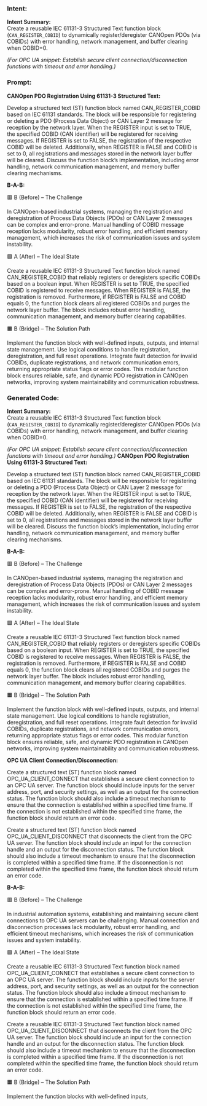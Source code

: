 ### Intent:
**Intent Summary:**  
Create a reusable IEC 61131-3 Structured Text function block (`CAN_REGISTER_COBID`) to dynamically register/deregister CANOpen PDOs (via COBIDs) with error handling, network management, and buffer clearing when COBID=0.  

*(For OPC UA snippet: Establish secure client connection/disconnection functions with timeout and error handling.)*

### Prompt:
**CANOpen PDO Registration Using 61131-3 Structured Text:**

Develop a structured text (ST) function block named CAN_REGISTER_COBID based on IEC 61131 standards. The block will be responsible for registering or deleting a PDO (Process Data Object) or CAN Layer 2 message for reception by the network layer. When the REGISTER input is set to TRUE, the specified COBID (CAN identifier) will be registered for receiving messages. If REGISTER is set to FALSE, the registration of the respective COBID will be deleted. Additionally, when REGISTER is FALSE and COBID is set to 0, all registrations and messages stored in the network layer buffer will be cleared. Discuss the function block’s implementation, including error handling, network communication management, and memory buffer clearing mechanisms.

**B-A-B:**

🟥 B (Before) – The Challenge

In CANOpen-based industrial systems, managing the registration and deregistration of Process Data Objects (PDOs) or CAN Layer 2 messages can be complex and error-prone. Manual handling of COBID message reception lacks modularity, robust error handling, and efficient memory management, which increases the risk of communication issues and system instability.

🟩 A (After) – The Ideal State

Create a reusable IEC 61131-3 Structured Text function block named CAN_REGISTER_COBID that reliably registers or deregisters specific COBIDs based on a boolean input. When REGISTER is set to TRUE, the specified COBID is registered to receive messages. When REGISTER is FALSE, the registration is removed. Furthermore, if REGISTER is FALSE and COBID equals 0, the function block clears all registered COBIDs and purges the network layer buffer. The block includes robust error handling, communication management, and memory buffer clearing capabilities.

🟧 B (Bridge) – The Solution Path

Implement the function block with well-defined inputs, outputs, and internal state management. Use logical conditions to handle registration, deregistration, and full reset operations. Integrate fault detection for invalid COBIDs, duplicate registrations, and network communication errors, returning appropriate status flags or error codes. This modular function block ensures reliable, safe, and dynamic PDO registration in CANOpen networks, improving system maintainability and communication robustness.

### Generated Code:
**Intent Summary:**  
Create a reusable IEC 61131-3 Structured Text function block (`CAN_REGISTER_COBID`) to dynamically register/deregister CANOpen PDOs (via COBIDs) with error handling, network management, and buffer clearing when COBID=0.  

*(For OPC UA snippet: Establish secure client connection/disconnection functions with timeout and error handling.)*
**CANOpen PDO Registration Using 61131-3 Structured Text:**

Develop a structured text (ST) function block named CAN_REGISTER_COBID based on IEC 61131 standards. The block will be responsible for registering or deleting a PDO (Process Data Object) or CAN Layer 2 message for reception by the network layer. When the REGISTER input is set to TRUE, the specified COBID (CAN identifier) will be registered for receiving messages. If REGISTER is set to FALSE, the registration of the respective COBID will be deleted. Additionally, when REGISTER is FALSE and COBID is set to 0, all registrations and messages stored in the network layer buffer will be cleared. Discuss the function block’s implementation, including error handling, network communication management, and memory buffer clearing mechanisms.

**B-A-B:**

🟥 B (Before) – The Challenge

In CANOpen-based industrial systems, managing the registration and deregistration of Process Data Objects (PDOs) or CAN Layer 2 messages can be complex and error-prone. Manual handling of COBID message reception lacks modularity, robust error handling, and efficient memory management, which increases the risk of communication issues and system instability.

🟩 A (After) – The Ideal State

Create a reusable IEC 61131-3 Structured Text function block named CAN_REGISTER_COBID that reliably registers or deregisters specific COBIDs based on a boolean input. When REGISTER is set to TRUE, the specified COBID is registered to receive messages. When REGISTER is FALSE, the registration is removed. Furthermore, if REGISTER is FALSE and COBID equals 0, the function block clears all registered COBIDs and purges the network layer buffer. The block includes robust error handling, communication management, and memory buffer clearing capabilities.

🟧 B (Bridge) – The Solution Path

Implement the function block with well-defined inputs, outputs, and internal state management. Use logical conditions to handle registration, deregistration, and full reset operations. Integrate fault detection for invalid COBIDs, duplicate registrations, and network communication errors, returning appropriate status flags or error codes. This modular function block ensures reliable, safe, and dynamic PDO registration in CANOpen networks, improving system maintainability and communication robustness.

**OPC UA Client Connection/Disconnection:**

Create a structured text (ST) function block named OPC_UA_CLIENT_CONNECT that establishes a secure client connection to an OPC UA server. The function block should include inputs for the server address, port, and security settings, as well as an output for the connection status. The function block should also include a timeout mechanism to ensure that the connection is established within a specified time frame. If the connection is not established within the specified time frame, the function block should return an error code.

Create a structured text (ST) function block named OPC_UA_CLIENT_DISCONNECT that disconnects the client from the OPC UA server. The function block should include an input for the connection handle and an output for the disconnection status. The function block should also include a timeout mechanism to ensure that the disconnection is completed within a specified time frame. If the disconnection is not completed within the specified time frame, the function block should return an error code.

**B-A-B:**

🟥 B (Before) – The Challenge

In industrial automation systems, establishing and maintaining secure client connections to OPC UA servers can be challenging. Manual connection and disconnection processes lack modularity, robust error handling, and efficient timeout mechanisms, which increases the risk of communication issues and system instability.

🟩 A (After) – The Ideal State

Create a reusable IEC 61131-3 Structured Text function block named OPC_UA_CLIENT_CONNECT that establishes a secure client connection to an OPC UA server. The function block should include inputs for the server address, port, and security settings, as well as an output for the connection status. The function block should also include a timeout mechanism to ensure that the connection is established within a specified time frame. If the connection is not established within the specified time frame, the function block should return an error code.

Create a reusable IEC 61131-3 Structured Text function block named OPC_UA_CLIENT_DISCONNECT that disconnects the client from the OPC UA server. The function block should include an input for the connection handle and an output for the disconnection status. The function block should also include a timeout mechanism to ensure that the disconnection is completed within a specified time frame. If the disconnection is not completed within the specified time frame, the function block should return an error code.

🟧 B (Bridge) – The Solution Path

Implement the function blocks with well-defined inputs,
